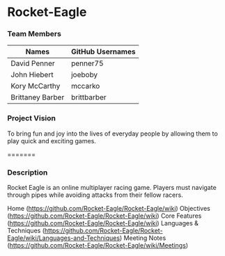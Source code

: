 # Rocket-Eagle

### Team Members 
|     Names       | GitHub Usernames |
| -------------   |  -------------   |
| David Penner    | penner75         |
| John Hiebert    | joeboby          |
| Kory McCarthy   | mccarko          |
| Brittaney Barber| brittbarber      |


### Project Vision  
To bring fun and joy into the lives of everyday people by allowing them to play quick and exciting games.

=======

### Description
Rocket Eagle is an online multiplayer racing game. Players must navigate through pipes while avoiding attacks from their fellow racers. 


Home (https://github.com/Rocket-Eagle/Rocket-Eagle/wiki)
Objectives (https://github.com/Rocket-Eagle/Rocket-Eagle/wiki)
Core Features (https://github.com/Rocket-Eagle/Rocket-Eagle/wiki)
Languages & Techniques (https://github.com/Rocket-Eagle/Rocket-Eagle/wiki/Languages-and-Techniques)
Meeting Notes (https://github.com/Rocket-Eagle/Rocket-Eagle/wiki/Meetings)

